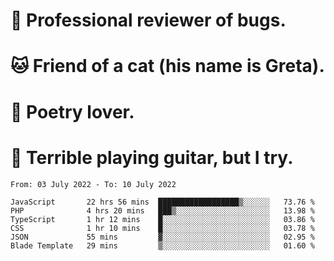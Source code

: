 # 🐛 Professional reviewer of bugs.
# 🐱 Friend of a cat (his name is Greta).
# 📜 Poetry lover.
# 🎸 Terrible playing guitar, but I try.

<!--START_SECTION:waka-->

```text
From: 03 July 2022 - To: 10 July 2022

JavaScript       22 hrs 56 mins  ██████████████████▒░░░░░░   73.76 %
PHP              4 hrs 20 mins   ███▒░░░░░░░░░░░░░░░░░░░░░   13.98 %
TypeScript       1 hr 12 mins    █░░░░░░░░░░░░░░░░░░░░░░░░   03.86 %
CSS              1 hr 10 mins    █░░░░░░░░░░░░░░░░░░░░░░░░   03.78 %
JSON             55 mins         ▓░░░░░░░░░░░░░░░░░░░░░░░░   02.95 %
Blade Template   29 mins         ▒░░░░░░░░░░░░░░░░░░░░░░░░   01.60 %
```

<!--END_SECTION:waka-->
